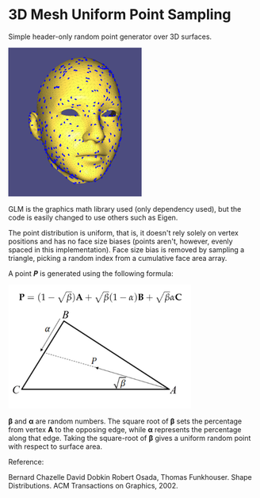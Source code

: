 # 3D Mesh Uniform Point Sampling
 Simple header-only random point generator over 3D surfaces.

<img src="https://github.com/To-Silva/3D-Mesh-Uniform-Point-Sampling/blob/master/misc/sampling.png" height="300">

GLM is the graphics math library used (only dependency used), but the code is easily changed to use others such as Eigen.

The point distribution is uniform, that is, it doesn't rely solely on vertex positions and has no face size biases (points aren't, however, evenly spaced in this implementation). Face size bias is removed by sampling a triangle, picking a random index from a cumulative face area array.

A point ***P*** is generated using the following formula:

<img src="https://github.com/To-Silva/3D-Mesh-Uniform-Point-Sampling/blob/master/misc/pointGen.jpg" height="250">

**β** and **α** are random numbers. The square root of **β** sets the percentage from vertex **A** to the opposing edge, while **α** represents the percentage along that edge. Taking the square-root of **β** gives a uniform random point with
respect to surface area.



Reference:

Bernard Chazelle David Dobkin Robert Osada, Thomas Funkhouser. Shape Distributions. ACM Transactions on Graphics, 2002.
